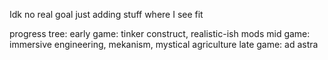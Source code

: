 Idk no real goal just adding stuff where I see fit

progress tree: 
early game: tinker construct, realistic-ish mods 
mid game: immersive engineering, mekanism, mystical agriculture
late game: ad astra
